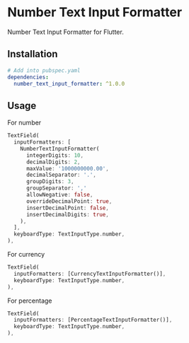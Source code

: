 # Number Text Input Formatter

Number Text Input Formatter for Flutter.

## Installation

```yaml
# Add into pubspec.yaml
dependencies:
  number_text_input_formatter: ^1.0.0
```

## Usage

For number

```dart
TextField(
  inputFormatters: [
    NumberTextInputFormatter(
      integerDigits: 10,
      decimalDigits: 2,
      maxValue: '1000000000.00',
      decimalSeparator: '.',
      groupDigits: 3,
      groupSeparator: ','
      allowNegative: false,
      overrideDecimalPoint: true,
      insertDecimalPoint: false,
      insertDecimalDigits: true,
    ),
  ],
  keyboardType: TextInputType.number,
),
```

For currency

```dart
TextField(
  inputFormatters: [CurrencyTextInputFormatter()],
  keyboardType: TextInputType.number,
),
```

For percentage

```dart
TextField(
  inputFormatters: [PercentageTextInputFormatter()],
  keyboardType: TextInputType.number,
),
```

